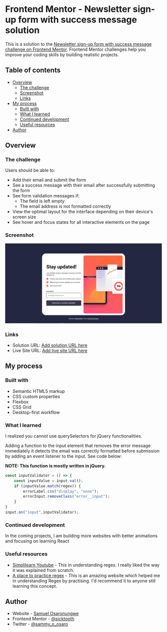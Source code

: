 # Frontend Mentor - Newsletter sign-up form with success message solution

This is a solution to the [Newsletter sign-up form with success message challenge on Frontend Mentor](https://www.frontendmentor.io/challenges/newsletter-signup-form-with-success-message-3FC1AZbNrv). Frontend Mentor challenges help you improve your coding skills by building realistic projects. 

## Table of contents

- [Overview](#overview)
  - [The challenge](#the-challenge)
  - [Screenshot](#screenshot)
  - [Links](#links)
- [My process](#my-process)
  - [Built with](#built-with)
  - [What I learned](#what-i-learned)
  - [Continued development](#continued-development)
  - [Useful resources](#useful-resources)
- [Author](#author)

## Overview

### The challenge

Users should be able to:

- Add their email and submit the form
- See a success message with their email after successfully submitting the form
- See form validation messages if:
  - The field is left empty
  - The email address is not formatted correctly
- View the optimal layout for the interface depending on their device's screen size
- See hover and focus states for all interactive elements on the page

### Screenshot

![Desktop view](/Screenshot.png)

### Links

- Solution URL: [Add solution URL here](https://github.com/sicktooth/newsletter-sign-up-with-success-message)
- Live Site URL: [Add live site URL here](https://github.com/sicktooth/newsletter-sign-up-with-success-message/deployments/github-pages)

## My process

### Built with

- Semantic HTML5 markup
- CSS custom properties
- Flexbox
- CSS Grid
- Desktop-first workflow

### What I learned

I realized you cannot use querySelectors for jQuery functionalities.

Adding a function to the input element that removes the error message immediately it detects the email was correctly formatted before submission by adding an event listener to the input.
See code below:

**NOTE: This function is mostly written in jQuery.**

```js
const inputValidator = () => {
    const inputValue = input.val();
    if (inputValue.match(regex)) {
        errorLabel.css("display", "none");
        errorInput.removeClass("error__input");
    }
}
input.on("input",inputValidator);
```

### Continued development

In the coming projects, I am building more websites with better animations and focusing on learning React

### Useful resources

- [Simplilearn Youtube](https://youtu.be/nlGF-zh0fsg?si=yDpfPNi88zvk1ulJ) - This in understanding regex. I really liked the way it was explained from scratch.
- [A place to practice regex](https://rubular.com/) - This is an amazing website which helped me in understanding Regex by practising. I'd recommend it to anyone still learning this concept.

## Author

- Website - [Samuel Osaronungwe](https://sicktooth.github.io/portfolio/)
- Frontend Mentor - [@sicktooth](https://www.frontendmentor.io/profile/sicktooth)
- Twitter - [@sammy_o_osaro](https://twitter.com/Sammy_O_Osaro)
